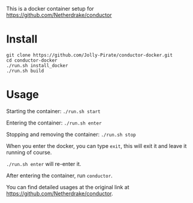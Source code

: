 This is a docker container setup for https://github.com/Netherdrake/conductor
  
# Install
```
git clone https://github.com/Jolly-Pirate/conductor-docker.git
cd conductor-docker
./run.sh install_docker
./run.sh build
```

# Usage
Starting the container: `./run.sh start`

Entering the container: `./run.sh enter`

Stopping and removing the container: `./run.sh stop`

When you enter the docker, you can type `exit`, this will exit it and leave it running of course.

`./run.sh enter` will re-enter it.

After entering the container, run `conductor`.

You can find detailed usages at the original link at https://github.com/Netherdrake/conductor.
